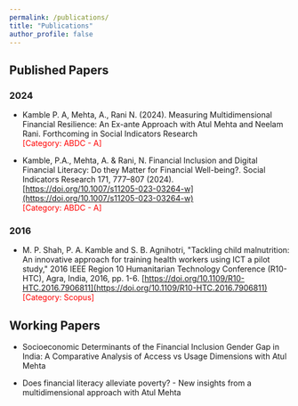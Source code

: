 ```yaml
---
permalink: /publications/
title: "Publications"
author_profile: false
---
```


## Published Papers

### 2024
- Kamble P. A, Mehta, A., Rani N. (2024). Measuring Multidimensional Financial Resilience: An Ex-ante Approach
with Atul Mehta and Neelam Rani. Forthcoming in Social Indicators Research \
<span style="color: red">[Category: ABDC - A]</span>

- Kamble, P.A., Mehta, A. & Rani, N. Financial Inclusion and Digital Financial Literacy: Do they Matter for Financial Well-being?. Social Indicators Research 171, 777–807 (2024). [https://doi.org/10.1007/s11205-023-03264-w](https://doi.org/10.1007/s11205-023-03264-w) \
<span style="color: red">[Category: ABDC - A]</span>

### 2016 

- M. P. Shah, P. A. Kamble and S. B. Agnihotri, "Tackling child malnutrition: An innovative approach for training health workers using ICT a pilot study," 2016 IEEE Region 10 Humanitarian Technology Conference (R10-HTC), Agra, India, 2016, pp. 1-6. [https://doi.org/10.1109/R10-HTC.2016.7906811](https://doi.org/10.1109/R10-HTC.2016.7906811) \
<span style="color: red">[Category: Scopus]</span>


## Working Papers
- Socioeconomic Determinants of the Financial Inclusion Gender Gap in India: A Comparative Analysis of Access vs Usage Dimensions with Atul Mehta 


- Does financial literacy alleviate poverty? - New insights from  a multidimensional approach with Atul Mehta 


